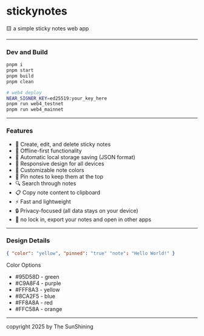 # stickynotes
🟨 a simple sticky notes web app


---

### Dev and Build

```sh
pnpm i
pnpm start
pnpm build
pnpm clean

# web4 deploy
NEAR_SIGNER_KEY=ed25519:your_key_here
pnpm run web4_testnet
pnpm run web4_mainnet
```

---

### Features
- 📝 Create, edit, and delete sticky notes
- 💾 Offline-first functionality
- 🔄 Automatic local storage saving (JSON format)
- 📱 Responsive design for all devices
- 🎨 Customizable note colors
- 📌 Pin notes to keep them at the top
- 🔍 Search through notes
- 📋 Copy note content to clipboard
- ⚡ Fast and lightweight
- 🔒 Privacy-focused (all data stays on your device)
- 🔐 no lock in, export your notes and open in other apps


---

### Design Details

```json
{ "color": "yellow", "pinned": "true" "note": "Hello World!" }
```

Color Options
- #95D58D - green
- #C9A8F4 - purple
- #FFF8A3 - yellow
- #8CA2F5 - blue
- #FF8A8A - red
- #FFC58A - orange



---

copyright 2025 by The SunShining